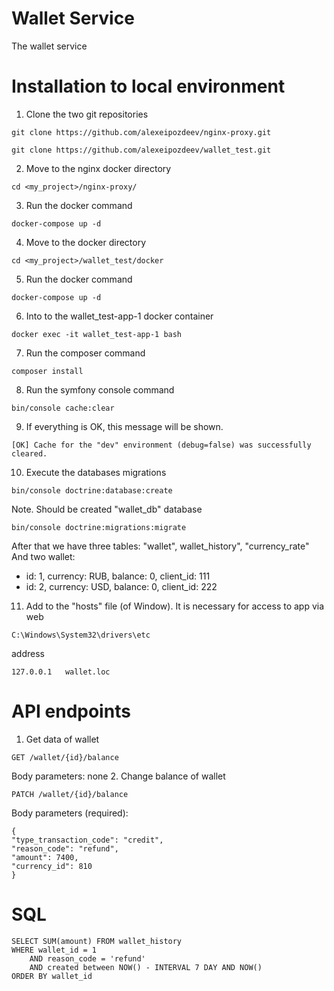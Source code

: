Wallet Service
========

The wallet service


Installation to local environment
========
1. Clone the two git repositories
```
git clone https://github.com/alexeipozdeev/nginx-proxy.git
```
```
git clone https://github.com/alexeipozdeev/wallet_test.git
```
2. Move to the nginx docker directory
```
cd <my_project>/nginx-proxy/
```
3. Run the docker command
```
docker-compose up -d
```
4. Move to the docker directory
```
cd <my_project>/wallet_test/docker
```
5. Run the docker command
```
docker-compose up -d
```
6. Into to the wallet_test-app-1 docker container
```
docker exec -it wallet_test-app-1 bash
```
7. Run the composer command
```
composer install
```
8. Run the symfony console command
```
bin/console cache:clear
```
9. If everything is OK, this message will be shown.
```
[OK] Cache for the "dev" environment (debug=false) was successfully cleared.
```
10. Execute the databases migrations
```
bin/console doctrine:database:create
```
Note. Should be created "wallet_db" database
```
bin/console doctrine:migrations:migrate
```
After that we have three tables: "wallet", wallet_history", "currency_rate" \
And two wallet:
- id: 1, currency: RUB, balance: 0, client_id: 111
- id: 2, currency: USD, balance: 0, client_id: 222

11. Add to the "hosts" file (of Window). It is necessary for access to app via web
```
C:\Windows\System32\drivers\etc
```
address
```
127.0.0.1	wallet.loc
```


API endpoints
========
1. Get data of wallet
```
GET /wallet/{id}/balance
```
Body parameters: none
2. Change balance of wallet
```
PATCH /wallet/{id}/balance
```
Body parameters (required):
```
{
"type_transaction_code": "credit",
"reason_code": "refund",
"amount": 7400,
"currency_id": 810
}
```
SQL
========
```
SELECT SUM(amount) FROM wallet_history
WHERE wallet_id = 1
    AND reason_code = 'refund'
    AND created between NOW() - INTERVAL 7 DAY AND NOW()
ORDER BY wallet_id
```

